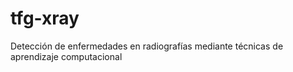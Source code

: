 # tfg-xray
Detección de enfermedades en radiografías mediante técnicas de aprendizaje computacional

